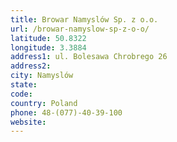 ```yaml
---
title: Browar Namyslów Sp. z o.o.
url: /browar-namyslow-sp-z-o-o/
latitude: 50.8322
longitude: 3.3884
address1: ul. Bolesawa Chrobrego 26
address2: 
city: Namyslów
state: 
code: 
country: Poland
phone: 48-(077)-40-39-100
website: 
---
```


